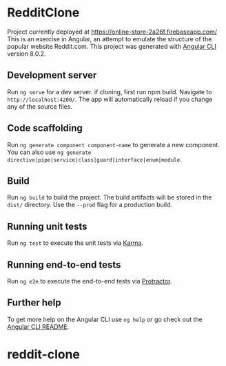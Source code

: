 # RedditClone
Project currently deployed at https://online-store-2a26f.firebaseapp.com/
This is an exercise in Angular, an attempt to emulate the structure of the popular website Reddit.com.
This project was generated with [Angular CLI](https://github.com/angular/angular-cli) version 8.0.2.


## Development server

Run `ng serve` for a dev server. if cloning, first run npm build. Navigate to `http://localhost:4200/`. The app will automatically reload if you change any of the source files.

## Code scaffolding

Run `ng generate component component-name` to generate a new component. You can also use `ng generate directive|pipe|service|class|guard|interface|enum|module`.

## Build

Run `ng build` to build the project. The build artifacts will be stored in the `dist/` directory. Use the `--prod` flag for a production build.

## Running unit tests

Run `ng test` to execute the unit tests via [Karma](https://karma-runner.github.io).

## Running end-to-end tests

Run `ng e2e` to execute the end-to-end tests via [Protractor](http://www.protractortest.org/).

## Further help

To get more help on the Angular CLI use `ng help` or go check out the [Angular CLI README](https://github.com/angular/angular-cli/blob/master/README.md).
# reddit-clone
